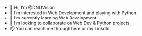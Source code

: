 - 👋 Hi, I’m @DNUVision
- 👀 I’m interested in Web Development and playing with Python.
- 🌱 I’m currently learning Web Development.
- 💞️ I’m looking to collaborate on Web Dev & Python projects.
- 📫 You can reach me through here or my LinkdIn.

<!---
DNUVision/DNUVision is a ✨ special ✨ repository because its `README.md` (this file) appears on your GitHub profile.
You can click the Preview link to take a look at your changes.
--->
